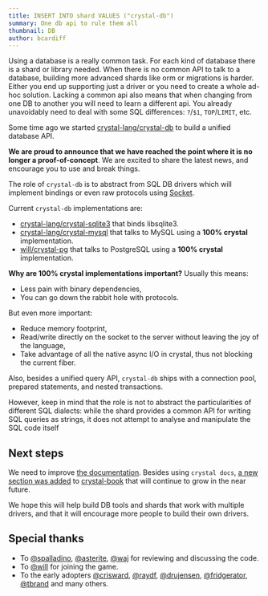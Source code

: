 ```yaml
---
title: INSERT INTO shard VALUES ("crystal-db")
summary: One db api to rule them all
thumbnail: DB
author: bcardiff
---
```


Using a database is a really common task. For each kind of database there is a shard or library needed. When there is no common API to talk to a database, building more advanced shards like orm or migrations is harder. Either you end up supporting just a driver or you need to create a whole ad-hoc solution. Lacking a common api also means that when changing from one DB to another you will need to learn a different api. You already unavoidably need to deal with some SQL differences: `?`/`$1`, `TOP`/`LIMIT`, etc.

Some time ago we started [crystal-lang/crystal-db](https://github.com/crystal-lang/crystal-db) to build a unified database API.

**We are proud to announce that we have reached the point where it is no longer a proof-of-concept**. We are excited to share the latest news, and encourage you to use and break things.

The role of `crystal-db` is to abstract from SQL DB drivers which will implement bindings or even raw protocols using [Socket](https://crystal-lang.org/api/Socket.html).

Current `crystal-db` implementations are:

* [crystal-lang/crystal-sqlite3](https://github.com/crystal-lang/crystal-sqlite3) that binds libsqlite3.
* [crystal-lang/crystal-mysql](https://github.com/crystal-lang/crystal-mysql) that talks to MySQL using a **100% crystal** implementation.
* [will/crystal-pg](https://github.com/will/crystal-pg) that talks to PostgreSQL using a **100% crystal** implementation.

**Why are 100% crystal implementations important?** Usually this means:

* Less pain with binary dependencies,
* You can go down the rabbit hole with protocols.

But even more important:

* Reduce memory footprint,
* Read/write directly on the socket to the server without leaving the joy of the language,
* Take advantage of all the native async I/O in crystal, thus not blocking the current fiber.

Also, besides a unified query API, `crystal-db` ships with a connection pool, prepared statements, and nested transactions.

However, keep in mind that the role is not to abstract the particularities of different SQL dialects: while the shard provides a common API for writing SQL queries as strings, it does not attempt to analyse and manipulate the SQL code itself

## Next steps

We need to improve [the documentation](http://crystal-lang.github.io/crystal-db/api/latest/). Besides using `crystal docs`, [a new section was added](https://crystal-lang.org/docs/database/index.html) to [crystal-book](https://github.com/crystal-lang/crystal-book) that will continue to grow in the near future.

We hope this will help build DB tools and shards that work with multiple drivers, and that it will encourage more people to build their own drivers.

## Special thanks

* To [@spalladino](https://github.com/spalladino), [@asterite](https://github.com/asterite), [@waj](https://github.com/waj) for reviewing and discussing the code.
* To [@will](https://github.com/will) for joining the game.
* To the early adopters [@crisward](https://github.com/crisward), [@raydf](https://github.com/raydf), [@drujensen](https://github.com/drujensen), [@fridgerator](https://github.com/fridgerator), [@tbrand](https://github.com/tbrand) and many others.


